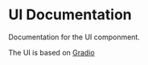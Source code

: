 # UI Documentation

Documentation for the UI componment.

The UI is based on [Gradio](https://www.gradio.app)

